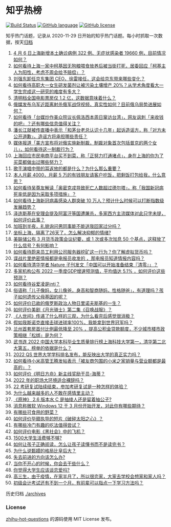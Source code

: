# 知乎热榜
[![Build Status](https://github.com/ToWeLong/zhihu-hot-questions/workflows/CI/badge.svg)](https://github.com/ToWeLong/zhihu-hot-questions/actions)
[![GitHub language](https://img.shields.io/badge/language-golang-orange.svg)](https://golang.org/)
[![GitHub license](https://img.shields.io/github/license/ToWeLong/zhihu-hot-questions)](https://github.com/ToWeLong/zhihu-hot-questions/blob/main/LICENSE)

知乎热门话题，记录从 2020-11-29 日开始的知乎热门话题。每小时抓取一次数据，按天[归档](./archives)

<!-- BEGIN -->

1. [4 月 6 日上海新增本土确诊病例 322 例、无症状感染者 19660 例，目前情况如何？](https://www.zhihu.com/question/526450322)
1. [如何看待上海一家中柯基因无狗粮喂食放养后被当街打死，居委回应「柯基主人为阳性，考虑不周会给予赔偿」？](https://www.zhihu.com/question/526382622)
1. [刘强东卸任京东集团 CEO，徐雷接任，这会给京东带来哪些变化？](https://www.zhihu.com/question/526451924)
1. [如何看待高职大一女生研发菌剂让被污染土壤增产 20%？从学术角度看大一学生完成这一研究的难度有多大？](https://www.zhihu.com/question/526309745)
1. [清明档全国电影票房仅 1.2 亿，这数据意味着什么？](https://www.zhihu.com/question/526270689)
1. [俄媒发布乌军近距离射杀俄军战俘视频，真实性如何？目前俄乌局势进展如何？](https://www.zhihu.com/question/526337613)
1. [如何看待「台媒炒作美众院议长佩洛西本周日窜访台湾」，网友讽刺「来收钱的吧」？还有哪些信息值得关注？](https://www.zhihu.com/question/526472935)
1. [潘长江就被传直播中表示「和茅台老总认识十几年」起诉造谣方，称「对方未公开道歉」，造谣方将承担哪些责任？](https://www.zhihu.com/question/526327855)
1. [媒体报道「美方宣布将对俄实施新制裁，制裁对象首次包括普京的两个女儿」，如何看待这一制裁行为？](https://www.zhihu.com/question/526451445)
1. [上海回应市民电商平台买不到菜，称「正努力打通堵点」，身在上海的你为了买菜都做出过哪些努力？](https://www.zhihu.com/question/526374692)
1. [歌手演唱中带的耳返放的都是什么？为什么那么重要？](https://www.zhihu.com/question/22696366)
1. [本人月薪 4000，月薪 5 万的有钱朋友请客户吃饭，把剩饭打包给我，什么意思？](https://www.zhihu.com/question/519940078)
1. [如何看待吴尊友解读「奥密克戎导致死亡人数超过德尔塔」，称「我国新冠病死率低是因为采取多项措施」？](https://www.zhihu.com/question/526376475)
1. [如何看待上海新冠病毒感染人群突破 10 万人？预计什么时候可以打断指数级发展趋势？](https://www.zhihu.com/question/526454948)
1. [泽连斯基在安理会提及阿富汗等国遭屠杀，多家西方主流媒体对此只字未提，如何评价此事？](https://www.zhihu.com/question/526377304)
1. [加班到半夜，礼貌询问男同事能不能送我回家过分吗？](https://www.zhihu.com/question/525735354)
1. [坐标上海，隔离了26天了，怎么解决抑郁的情绪?](https://www.zhihu.com/question/524334366)
1. [美联储公布 3 月货币政策会议纪要，或 1 次或多次加息 50 个基点，这释放了什么信号？有何影响？](https://www.zhihu.com/question/526471122)
1. [如何看待蔚来员工利用公司服务器挖矿这一行为？你了解虚拟货币吗？](https://www.zhihu.com/question/526474649)
1. [谍战片里绝密情报都是电报员收发的 ，那电报员知道情报内容吗？](https://www.zhihu.com/question/327383739)
1. [如何看待清华学者 Nature 子刊发文「中国可以开始准备结束『清零』」？](https://www.zhihu.com/question/526461660)
1. [多家机构公布 2022 一季度GDP增速预测值，平均值达 5.1% ，如何评价这些预测？](https://www.zhihu.com/question/526277336)
1. [如何看待谷爱凌是intj？](https://www.zhihu.com/question/525865971)
1. [俗语称「儿子像妈，女儿像爸，身高和智商随妈，性格随爸」，有道理吗？孩子如何遗传父母基因的呢？](https://www.zhihu.com/question/523981152)
1. [如何评价已故的俄罗斯政治人物日里诺夫斯基的一生？](https://www.zhihu.com/question/526358719)
1. [如何评价美剧《月光骑士》第二集《召唤战服》？](https://www.zhihu.com/question/526324347)
1. [《人世间》传递了什么样的三观，为什么看完后感觉很消极？](https://www.zhihu.com/question/518439824)
1. [假如我斯诺克直接击球进球率100%，我能拿到世界冠军吗？](https://www.zhihu.com/question/477455657)
1. [兰州首套房首付比例最低降至 20% ，提高公积金贷款额度，不少城市楼市政策相继「松绑」是为何？](https://www.zhihu.com/question/526208559)
1. [武书连 2022 中国大学本科毕业生质量排行榜上海科技大学第一，清华第二北大第五，榜单的依据是什么？](https://www.zhihu.com/question/526295757)
1. [2022 QS 世界大学学科排名发布，能反映出大学的真正实力吗？](https://www.zhihu.com/question/526342766)
1. [如何看待小米高管王腾发帖表示「被友商包围的小米之家销量与营业额都是最高的」？](https://www.zhihu.com/question/525967454)
1. [如何评价《明日方舟》新主线奖励干员-海蒂？](https://www.zhihu.com/question/526348212)
1. [2022 年的职场大环境适合裸辞吗？](https://www.zhihu.com/question/526269250)
1. [22 考研复试陆续结束，参加考研复试是一种怎样的体验？](https://www.zhihu.com/question/526272509)
1. [为什么越来越多的人不敢在感情里主动？](https://www.zhihu.com/question/526302870)
1. [《原神》 2.6 版本水 C 是抽绫人还是留着抽公子?](https://www.zhihu.com/question/523902500)
1. [消息称微软 Windows 12 于 3 月份开始开发，对此你有哪些期待？](https://www.zhihu.com/question/517976635)
1. [有哪些可食用的野菜？](https://www.zhihu.com/question/24260689)
1. [如何评价毕赣执导的短片《破碎太阳之心》？](https://www.zhihu.com/question/526403405)
1. [有哪些冷门有趣的吃法值得尝试？](https://www.zhihu.com/question/526316494)
1. [如何评价电影《黑社会》中的飞机？](https://www.zhihu.com/question/21334508)
1. [1500大学生活费够不够?](https://www.zhihu.com/question/525809814)
1. [如何让孩子正确阅读，怎么让孩子读懂书而不是读完书？](https://www.zhihu.com/question/525549484)
1. [为什么说甄嬛的格局比皇后大？](https://www.zhihu.com/question/521558771)
1. [失去前进的方向该怎么办?](https://www.zhihu.com/question/526459352)
1. [当你不开心的时候，你会去干些什么？](https://www.zhihu.com/question/526013820)
1. [你觉得大学生应该谈恋爱吗?](https://www.zhihu.com/question/526325741)
1. [高三生，由于疫情，在家半月了，所以很恋家，大家去学校会想家和家人吗？](https://www.zhihu.com/question/526427449)
1. [初级会计考试还有不到一个月，有前辈可以指点一下学习方法吗？](https://www.zhihu.com/question/454042069)

<!-- END -->

历史归档 [./archives](./archives)


### License
[zhihu-hot-questions](https://github.com/towelong/zhihu-hot-questions) 的源码使用 MIT License 发布。